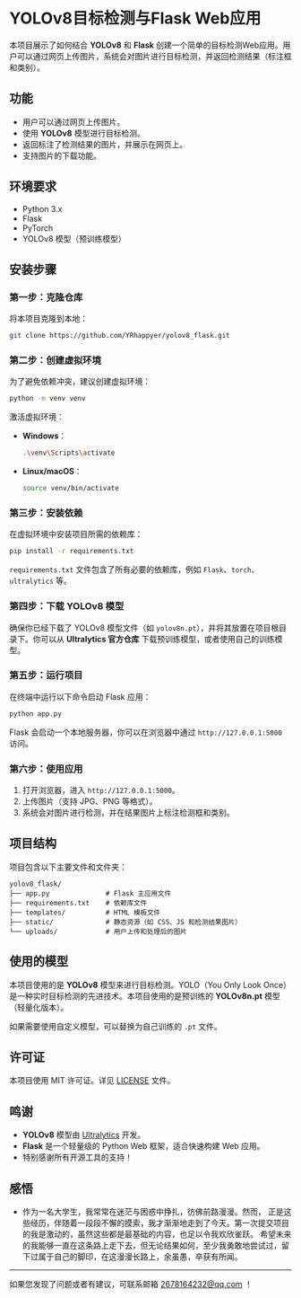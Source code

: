 # YOLOv8目标检测与Flask Web应用

本项目展示了如何结合 **YOLOv8** 和 **Flask** 创建一个简单的目标检测Web应用。用户可以通过网页上传图片，系统会对图片进行目标检测，并返回检测结果（标注框和类别）。

## 功能
- 用户可以通过网页上传图片。
- 使用 **YOLOv8** 模型进行目标检测。
- 返回标注了检测结果的图片，并展示在网页上。
- 支持图片的下载功能。

## 环境要求
- Python 3.x
- Flask
- PyTorch
- YOLOv8 模型（预训练模型）

## 安装步骤

### 第一步：克隆仓库
将本项目克隆到本地：

```bash
git clone https://github.com/YRhappyer/yolov8_flask.git
```

### 第二步：创建虚拟环境
为了避免依赖冲突，建议创建虚拟环境：

```bash
python -m venv venv
```

激活虚拟环境：
- **Windows**：
  ```bash
  .\venv\Scripts\activate
  ```
- **Linux/macOS**：
  ```bash
  source venv/bin/activate
  ```

### 第三步：安装依赖
在虚拟环境中安装项目所需的依赖库：

```bash
pip install -r requirements.txt
```

`requirements.txt` 文件包含了所有必要的依赖库，例如 `Flask`、`torch`、`ultralytics` 等。

### 第四步：下载 YOLOv8 模型
确保你已经下载了 YOLOv8 模型文件（如 `yolov8n.pt`），并将其放置在项目根目录下。你可以从 **Ultralytics 官方仓库** 下载预训练模型，或者使用自己的训练模型。

### 第五步：运行项目
在终端中运行以下命令启动 Flask 应用：

```bash
python app.py
```

Flask 会启动一个本地服务器，你可以在浏览器中通过 `http://127.0.0.1:5000` 访问。

### 第六步：使用应用
1. 打开浏览器，进入 `http://127.0.0.1:5000`。
2. 上传图片（支持 JPG、PNG 等格式）。
3. 系统会对图片进行检测，并在结果图片上标注检测框和类别。

## 项目结构
项目包含以下主要文件和文件夹：
```
yolov8_flask/
├── app.py              # Flask 主应用文件
├── requirements.txt    # 依赖库文件
├── templates/          # HTML 模板文件
├── static/             # 静态资源（如 CSS、JS 和检测结果图片）
└── uploads/            # 用户上传和处理后的图片
```

## 使用的模型
本项目使用的是 **YOLOv8** 模型来进行目标检测。YOLO（You Only Look Once）是一种实时目标检测的先进技术。本项目使用的是预训练的 **YOLOv8n.pt** 模型（轻量化版本）。

如果需要使用自定义模型，可以替换为自己训练的 `.pt` 文件。

## 许可证
本项目使用 MIT 许可证。详见 [LICENSE](LICENSE) 文件。

## 鸣谢
- **YOLOv8** 模型由 [Ultralytics](https://github.com/ultralytics/yolov8) 开发。
- **Flask** 是一个轻量级的 Python Web 框架，适合快速构建 Web 应用。
- 特别感谢所有开源工具的支持！

## 感悟
- 作为一名大学生，我常常在迷茫与困惑中挣扎，彷佛前路漫漫。然而，
正是这些经历，伴随着一段段不懈的摸索，我才渐渐地走到了今天。第一次提交项目的我是激动的，虽然这些都是最基础的内容，也足以令我欢欣雀跃。
希望未来的我能够一直在这条路上走下去，但无论结果如何，至少我勇敢地尝试过，留下过属于自己的脚印，在这漫漫长路上，余虽愚，卒获有所闻。

---

如果您发现了问题或者有建议，可联系邮箱 2678164232@qq.com ！

